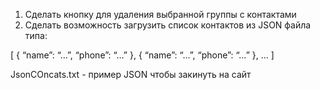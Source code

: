 1) Сделать кнопку для удаления выбранной группы с контактами
2) Сделать возможность загрузить список контактов из JSON файла типа:

[
{ 
  “name”: “…”,
  “phone”: “…”
},
{ 
  “name”: “…”,
  “phone”: “…”
},
…
]

JsonCOncats.txt - пример JSON чтобы закинуть на сайт 

